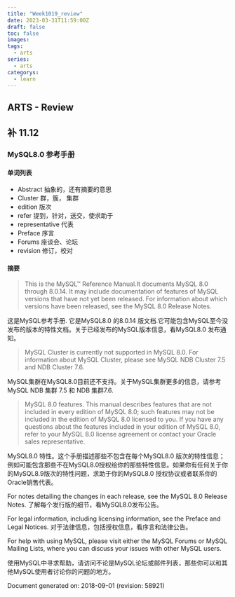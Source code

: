 ```yaml
---
title: "Week1019_review"
date: 2023-03-31T11:59:00Z
draft: false 
toc: false
images:
tags:
  - arts 
series:
  - arts 
categorys:
  - learn 
---
```


## ARTS - Review
## 补 11.12
### MySQL8.0 参考手册
#### 单词列表
* Abstract 抽象的，还有摘要的意思
* Cluster 群，簇，  集群
* edition 版次
* refer 提到，针对，送交，使求助于
* representative 代表
* Preface 序言
* Forums 座谈会、论坛
* revision 修订，校对

#### 摘要

> This is the MySQL™ Reference Manual.It documents MySQL 8.0 through 8.0.14. It may include documentation of features of MySQL versions that have not yet been released. For information about which 
versions have been released, see the MySQL 8.0 Release Notes.

这是MySQL参考手册. 它是MySQL8.0 的8.0.14 版文档.它可能包含MySQL至今没发布的版本的特性文档。关于已经发布的MySQL版本信息，看MySQL8.0 发布通知。


> MySQL Cluster is currently not supported in MySQL 8.0. For information about MySQL Cluster, please see MySQL NDB Cluster 7.5 and NDB Cluster 7.6.
> 
MySQL集群在MySQL8.0目前还不支持。关于MySQL集群更多的信息，请参考 MySQL NDB 集群 7.5 和 NDB 集群7.6.


> MySQL 8.0 features.  This manual describes features that are not included in every edition of MySQL 8.0; such features may not be included in the edition of MySQL 8.0 licensed to you. If you have any questions about the features included in your edition of MySQL 8.0, refer to your MySQL 8.0 license agreement or contact your Oracle sales representative.
> 
MySQL8.0 特性。这个手册描述那些不包含在每个MySQL8.0 版次的特性信息；例如可能包含那些不在MySQL8.0授权给你的那些特性信息。如果你有任何关于你的MySQL8.9版次的特性问题，求助于你的MySQL8.0 授权协议或者联系你的Oracle销售代表。

For notes detailing the changes in each release, see the MySQL 8.0 Release Notes.
了解每个发行版的细节，看MySQL8.0发布公告。

For legal information, including licensing information, see the Preface and Legal Notices.
对于法律信息，包括授权信息，看序言和法律公告。

For help with using MySQL, please visit either the MySQL Forums or MySQL Mailing Lists, where you can discuss your issues with other MySQL users.

使用MySQL中寻求帮助，请访问不论是MySQL论坛或邮件列表，那些你可以和其他MySQL使用者讨论你的问题的地方。

Document generated on: 2018-09-01 (revision: 58921)
